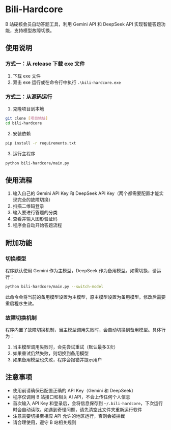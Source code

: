 # Bili-Hardcore

B 站硬核会员自动答题工具，利用 Gemini API 和 DeepSeek API 实现智能答题功能，支持模型故障切换。

## 使用说明

### 方式一：从 release 下载 exe 文件
1. 下载 exe 文件
2. 双击 exe 运行或在命令行中执行 `.\bili-hardcore.exe`

### 方式二：从源码运行
1. 克隆项目到本地

```bash
git clone [项目地址]
cd bili-hardcore
```

2. 安装依赖

```bash
pip install -r requirements.txt
```
3. 运行主程序

```bash
python bili-hardcore/main.py
```

## 使用流程
1. 输入自己的 Gemini API Key 和 DeepSeek API Key（两个都需要配置才能实现完全的故障切换）
2. 扫描二维码登录
3. 输入要进行答题的分类
4. 查看并输入图形验证码
5. 程序会自动开始答题流程

## 附加功能

### 切换模型
程序默认使用 Gemini 作为主模型，DeepSeek 作为备用模型。如需切换，请运行：

```bash
python bili-hardcore/main.py --switch-model
```

此命令会将当前的备用模型设置为主模型，原主模型设置为备用模型。修改后需要重启程序生效。

### 故障切换机制
程序内置了故障切换机制，当主模型调用失败时，会自动切换到备用模型。具体行为：

1. 当主模型调用失败时，会先尝试重试（默认最多3次）
2. 如果重试仍然失败，则切换到备用模型
3. 如果备用模型也失败，程序会报错并提示用户

## 注意事项
- 使用前请确保已配置正确的 API Key（Gemini 和 DeepSeek）
- 程序仅调用 B 站接口和相关 AI API，不会上传任何个人信息
- 首次输入 API Key 和登录后，会将信息保存到 `~/.bili-hardcore`，下次运行时会自动读取。如遇到奇怪问题，请先清空此文件夹重新运行软件
- 注意需要切换至相应 API 允许的地区运行，否则会被拦截
- 请合理使用，遵守 B 站相关规则